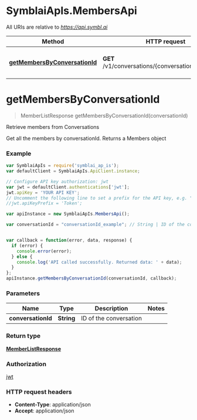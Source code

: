 # SymblaiApIs.MembersApi

All URIs are relative to *https://api.symbl.ai*

Method | HTTP request | Description
------------- | ------------- | -------------
[**getMembersByConversationId**](MembersApi.md#getMembersByConversationId) | **GET** /v1/conversations/{conversationId}/members | Retrieve members from Conversations


<a name="getMembersByConversationId"></a>
# **getMembersByConversationId**
> MemberListResponse getMembersByConversationId(conversationId)

Retrieve members from Conversations

Get all the members by conversationId. Returns a Members object

### Example
```javascript
var SymblaiApIs = require('symblai_ap_is');
var defaultClient = SymblaiApIs.ApiClient.instance;

// Configure API key authorization: jwt
var jwt = defaultClient.authentications['jwt'];
jwt.apiKey = 'YOUR API KEY';
// Uncomment the following line to set a prefix for the API key, e.g. "Token" (defaults to null)
//jwt.apiKeyPrefix = 'Token';

var apiInstance = new SymblaiApIs.MembersApi();

var conversationId = "conversationId_example"; // String | ID of the conversation


var callback = function(error, data, response) {
  if (error) {
    console.error(error);
  } else {
    console.log('API called successfully. Returned data: ' + data);
  }
};
apiInstance.getMembersByConversationId(conversationId, callback);
```

### Parameters

Name | Type | Description  | Notes
------------- | ------------- | ------------- | -------------
 **conversationId** | **String**| ID of the conversation | 

### Return type

[**MemberListResponse**](MemberListResponse.md)

### Authorization

[jwt](../README.md#jwt)

### HTTP request headers

 - **Content-Type**: application/json
 - **Accept**: application/json

